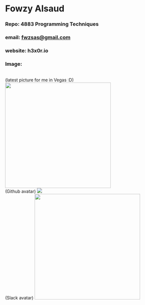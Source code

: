 # Fowzy Alsaud
### Repo: 4883 Programming Techniques
### email:  fwzsas@gmail.com
### website: h3x0r.io
### Image:
<br>
(latest picture for me in Vegas :D)
<img src="https://scontent-dfw5-2.xx.fbcdn.net/v/t39.30808-6/240444679_1499849180365770_6026604265797835832_n.jpg?_nc_cat=102&ccb=1-5&_nc_sid=09cbfe&_nc_ohc=zFaOM_Qeep4AX_Z5_Oo&_nc_ht=scontent-dfw5-2.xx&oh=35f98715f70ec3b442eb414237bd330d&oe=61359F7A" width="341" height="341">
<br>
(Github avatar)
<img src="https://avatars.githubusercontent.com/u/34263166?s=400&u=f758d21c230fecdc7d7f58c8889a6de84d3838e7&v=4">
<br>
(Slack avatar)
<img src="https://ca.slack-edge.com/TBMBG710S-U01K82Q4J4Q-e694de4b79ef-512" width="341" height="341">

